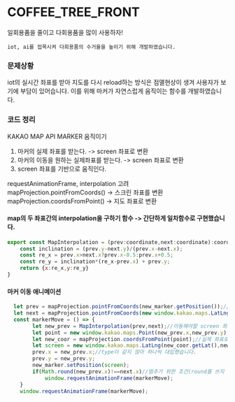 # COFFEE_TREE_FRONT

일회용품을 줄이고 다회용품을 많이 사용하자!

```
iot, ai를 접목시켜 다회용품의 수거율을 높이기 위해 개발하였습니다.
```

### 문제상황

iot의 실시간 좌표를 받아 지도를 다시 reload하는 방식은 점멸현상이 생겨 사용자가 보기에 부담이 있어습니다. 이를 위해 마커가 자연스럽게 움직이는 함수를 개발하였습니다.

### 코드 정리

KAKAO MAP API MARKER 움직이기

1. 마커의 실제 좌표를 받는다. -> screen 좌표로 변환
2. 마커의 이동을 원하는 실제좌표를 받는다. -> screen 좌표로 변환
3. screen 좌표를 기반으로 움직인다.

requestAnimationFrame, interpolation 고려
mapProjection.pointFromCoords() -> 스크린 좌표를 변환
mapProjection.coordsFromPoint() -> 지도 좌표로 변환
#### map의 두 좌표간의 interpolation을 구하기 함수 -> 간단하게 일차함수로 구현했습니다.

```js
export const MapInterpolation = (prev:coordinate,next:coordinate):coordinate => {
    const inclination = (prev.y-next.y)/(prev.x-next.x);
    const re_x = prev.x>next.x?prev.x-0.5:prev.x+0.5;
    const re_y = inclination*(re_x-prev.x) + prev.y;
    return {x:re_x,y:re_y}
}
```

#### 마커 이동 애니메이션

```js
  let prev = mapProjection.pointFromCoords(new_marker.getPosition());//screen 좌표변환
  let next = mapProjection.pointFromCoords(new window.kakao.maps.LatLng(position.x,position.y));//screen 좌표변환
  const markerMove = () => {
        let new_prev = MapInterpolation(prev,next);//이동해야할 screen 좌표 받기
        let point = new window.kakao.maps.Point(new_prev.x,new_prev.y);//screen 좌표 실제 좌표로 변환 준비하기
        let new_coor = mapProjection.coordsFromPoint(point);//실제 좌표로 변환하기
        let screen = new window.kakao.maps.LatLng(new_coor.getLat(),new_coor.getLng());//마커 setPosition하기 위한 준비
        prev.x = new_prev.x;//type이 같지 않아 하나씩 대입했습니다.
        prev.y = new_prev.y;
        new_marker.setPosition(screen);
        if(Math.round(new_prev.x)!==next.x)//멈추기 위한 조건(round를 쓰지 않으면 소수점으로 인해 마커가 진동)
            window.requestAnimationFrame(markerMove);
    }
    window.requestAnimationFrame(markerMove);
```
